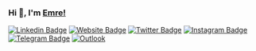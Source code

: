 ### Hi 👋, I'm [Emre!](https://emrebilal.github.io)
[![Linkedin Badge](https://img.shields.io/badge/-LinkedIn-0e76a8?style=flat&logo=Linkedin&logoColor=white)](https://linkedin.com/in/emrebilal21)
[![Website Badge](https://img.shields.io/badge/Website-3b5998?style=flat&logo=google-chrome&logoColor=white)](https://emrebilal.github.io)
[![Twitter Badge](https://img.shields.io/badge/-Twitter-00acee?style=flat&logo=Twitter&logoColor=white)](https://twitter.com/emrebilall)
[![Instagram Badge](https://img.shields.io/badge/-Instagram-c13584?style=flat&labelColor=c13584&logo=Instagram&logoColor=white)](https://instagram.com/emreebilall)
[![Telegram Badge](https://img.shields.io/badge/-Telegram-0088cc?style=flat&logo=Telegram&logoColor=white)](https://t.me/emrebilal)
[![Outlook](https://img.shields.io/badge/-Email-0078D4?style=flat&logo=Microsoft-Outlook&logoColor=white)](mailto:emre_bilal21@hotmail.com)

<!--
**emrebilal/emrebilal** is a ✨ _special_ ✨ repository because its `README.md` (this file) appears on your GitHub profile.

Here are some ideas to get you started:

- 🔭 I’m currently working on ...
- 🌱 I’m currently learning ...
- 👯 I’m looking to collaborate on ...
- 🤔 I’m looking for help with ...
- 💬 Ask me about ...
- 📫 How to reach me: ...
- 😄 Pronouns: ...
- ⚡ Fun fact: ...
-->
